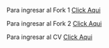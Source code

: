 <p>Para ingresar al Fork 1 <a href="https://github.com/SebastianCerpa/Fork1">Click Aqui</a></p>
<p>Para ingresar al Fork 2 <a href="https://github.com/SebastianCerpa/Fork2">Click Aqui</a></p>
<p>Para ingresar al CV <a href="https://SebastianCerpa.github.io">Click Aqui</a></p>
